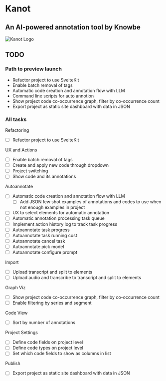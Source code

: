 # Kanot
## An AI-powered annotation tool by Knowbe

![Kanot Logo](https://github.com/user-attachments/assets/38d7af27-11ce-4ba6-941a-07218e6dbe8a)

## TODO 

### Path to preview launch

- Refactor project to use SvelteKit
- Enable batch removal of tags
- Automatic code creation and annotation flow with LLM
- Command line scripts for auto annotion
- Show project code co-occurrence graph, filter by co-occurrence count
- Export project as static site dashboard with data in JSON

### All tasks

Refactoring
- [ ] Refactor project to use SvelteKit

UX and Actions
- [ ] Enable batch removal of tags
- [ ] Create and apply new code through dropdown
- [ ] Project switching
- [ ] Show code and its annotations

Autoannotate
- [ ] Automatic code creation and annotation flow with LLM
  - [ ] Add JSON few shot examples of annotations and codes to use when not enough examples in project
- [ ] UX to select elements for automatic annotation
- [ ] Automatic annotation processing task queue
- [ ] Implement action history log to track task progress
- [ ] Autoannotate task progress
- [ ] Autoannotate task running cost
- [ ] Autoannotate cancel task
- [ ] Autoannotate pick model
- [ ] Autoannotate configure prompt
  
Import 
- [ ] Upload transcript and split to elements
- [ ] Upload audio and transcribe to transcript and split to elements

Graph Viz
- [ ] Show project code co-occurrence graph, filter by co-occurrence count
- [ ] Enable filtering by series and segment

Code View
- [ ] Sort by number of annotations

Project Settings
- [ ] Define code fields on project level
- [ ] Define code types on project level
- [ ] Set which code fields to show as columns in list

Publish 
- [ ] Export project as static site dashboard with data in JSON